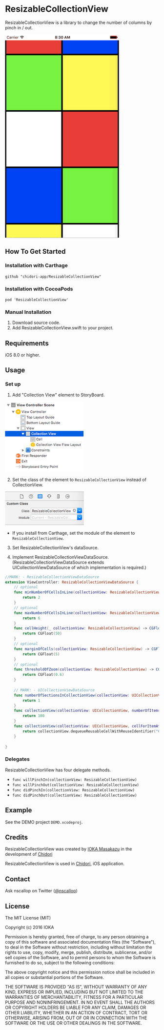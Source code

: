 # ResizableCollectionView

ResizableCollectionView is a library to change the number of columns by pinch in / out.

![Screen Shot](imgs/ResizableCollectionView.gif)


## How To Get Started

### Installation with Carthage

`github "chidori-app/ResizableCollectionView"`

### Installation with CocoaPods

`pod 'ResizableCollectionView'`

### Manual Installation

1. Download source code.
2. Add ResizableCollectionView.swift to your project.


## Requirements

iOS 8.0 or higher.


## Usage

### Set up

1. Add "Collection View" element to StoryBoard.

  ![Screen Shot](imgs/storyboard1.png)

2. Set the class of the element to `ResizableCollectionView` instead of CollectionView.

  ![Screen Shot](imgs/storyboard2.png)

  * If you install from Carthage, set the module of the element to `ResizableCollectionView`.

3. Set ResizableCollectionView's dataSource.

4. Implement ResizableCollectionViewDataSource.
  (ResizableCollectionViewDataSource extends UICollectionViewDataSource of which implementation is required.)

  ```swift
  //MARK: - ResizableCollectionViewDataSource
  extension ViewController: ResizableCollectionViewDataSource {
      // optional
      func minNumberOfCellsInLine(collectionView: ResizableCollectionView) -> Int {
          return 2
      }
      // optional
      func maxNumberOfCellsInLine(collectionView: ResizableCollectionView) -> Int {
          return 6
      }
      func cellHeight(_ collectionView: ResizableCollectionView) -> CGFloat {
          return CGFloat(50)
      }
      // optional
      func marginOfCells(collectionView: ResizableCollectionView) -> CGFloat {
          return CGFloat(5)
      }
      // optional
      func thresholdOfZoom(collectionView: ResizableCollectionView) -> CGFloat {
          return CGFloat(0.6)
      }

      // MARK: - UICollectionViewDataSource
      func numberOfSectionsInCollectionView(collectionView: UICollectionView) -> Int {
          return 1
      }
      func collectionView(collectionView: UICollectionView, numberOfItemsInSection section: Int) -> Int {
          return 100
      }
      func collectionView(collectionView: UICollectionView, cellForItemAtIndexPath indexPath: NSIndexPath) -> UICollectionViewCell {
          return collectionView.dequeueReusableCellWithReuseIdentifier("Cell", forIndexPath: indexPath)
      }

  }
  ```

### Delegates

ResizableCollectionView has four delegate methods.

* `func willPinchIn(collectionView: ResizableCollectionView)`
* `func willPinchOut(collectionView: ResizableCollectionView)`
* `func didPinchIn(collectionView: ResizableCollectionView)`
* `func didPinchOut(collectionView: ResizableCollectionView)`


## Example

See the DEMO project `DEMO.xcodeproj`.


## Credits

ResizableCollectionView was created by [IOKA Masakazu](http://www.hitting.jp) in the development of [Chidori](http://nscallop.jp/chidori/)

ResizableCollectionView is used in [Chidori](http://nscallop.jp/chidori/), iOS application.


## Contact

Ask nscallop on Twitter ([@nscallop](https://twitter.com/nscallop))


## License

The MIT License (MIT)

Copyright (c) 2016 IOKA

Permission is hereby granted, free of charge, to any person obtaining a copy
of this software and associated documentation files (the "Software"), to deal
in the Software without restriction, including without limitation the rights
to use, copy, modify, merge, publish, distribute, sublicense, and/or sell
copies of the Software, and to permit persons to whom the Software is
furnished to do so, subject to the following conditions:

The above copyright notice and this permission notice shall be included in all
copies or substantial portions of the Software.

THE SOFTWARE IS PROVIDED "AS IS", WITHOUT WARRANTY OF ANY KIND, EXPRESS OR
IMPLIED, INCLUDING BUT NOT LIMITED TO THE WARRANTIES OF MERCHANTABILITY,
FITNESS FOR A PARTICULAR PURPOSE AND NONINFRINGEMENT. IN NO EVENT SHALL THE
AUTHORS OR COPYRIGHT HOLDERS BE LIABLE FOR ANY CLAIM, DAMAGES OR OTHER
LIABILITY, WHETHER IN AN ACTION OF CONTRACT, TORT OR OTHERWISE, ARISING FROM,
OUT OF OR IN CONNECTION WITH THE SOFTWARE OR THE USE OR OTHER DEALINGS IN THE
SOFTWARE.

